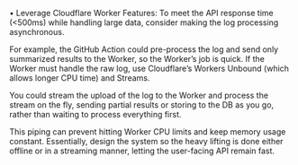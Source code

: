 •	Leverage Cloudflare Worker Features: To meet the API response time (<500ms) while handling large data, consider making the log processing asynchronous. 

For example, the GitHub Action could pre-process the log and send only summarized results to the Worker, so the Worker’s job is quick. If the Worker must handle the raw log, use Cloudflare’s Workers Unbound (which allows longer CPU time) and Streams. 

You could stream the upload of the log to the Worker and process the stream on the fly, sending partial results or storing to the DB as you go, rather than waiting to process everything first. 

This piping can prevent hitting Worker CPU limits and keep memory usage constant. Essentially, design the system so the heavy lifting is done either offline or in a streaming manner, letting the user-facing API remain fast.